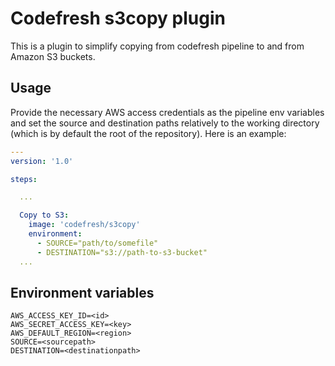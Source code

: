 # Codefresh s3copy plugin

This is a plugin to simplify copying from codefresh pipeline to and from Amazon S3 buckets.

## Usage

Provide the necessary AWS access credentials as the pipeline env variables and set the source and destination paths relatively to the working directory (which is by default the root of the repository). Here is an example:


```yaml
---
version: '1.0'

steps:

  ...

  Copy to S3:
    image: 'codefresh/s3copy'
    environment:
      - SOURCE="path/to/somefile"
      - DESTINATION="s3://path-to-s3-bucket"
  ...

```

## Environment variables

```text
AWS_ACCESS_KEY_ID=<id>
AWS_SECRET_ACCESS_KEY=<key>
AWS_DEFAULT_REGION=<region>
SOURCE=<sourcepath>
DESTINATION=<destinationpath>

```
